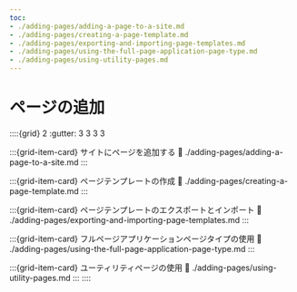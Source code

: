 ```yaml
---
toc:
- ./adding-pages/adding-a-page-to-a-site.md
- ./adding-pages/creating-a-page-template.md
- ./adding-pages/exporting-and-importing-page-templates.md
- ./adding-pages/using-the-full-page-application-page-type.md
- ./adding-pages/using-utility-pages.md
---
```

# ページの追加

::::{grid} 2
:gutter: 3 3 3 3

:::{grid-item-card} サイトにページを追加する
:link: ./adding-pages/adding-a-page-to-a-site.md
:::

:::{grid-item-card} ページテンプレートの作成
:link: ./adding-pages/creating-a-page-template.md
:::

:::{grid-item-card} ページテンプレートのエクスポートとインポート
:link: ./adding-pages/exporting-and-importing-page-templates.md
:::

:::{grid-item-card} フルページアプリケーションページタイプの使用
:link: ./adding-pages/using-the-full-page-application-page-type.md
:::

:::{grid-item-card} ユーティリティページの使用
:link: ./adding-pages/using-utility-pages.md
:::
::::
